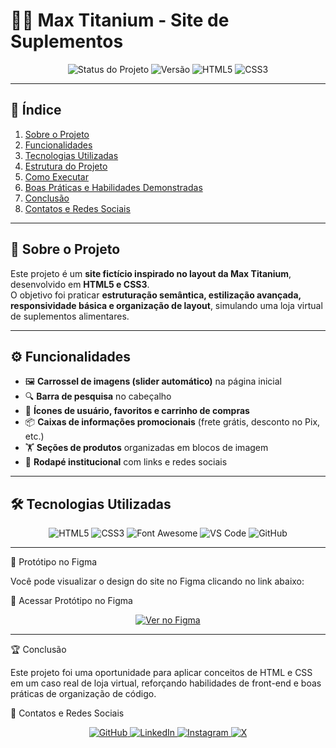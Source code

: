 # 🏋️‍♂️ Max Titanium - Site de Suplementos  

<p align="center"> 
  <img src="https://img.shields.io/badge/status-concluído-green?style=for-the-badge" alt="Status do Projeto"> 
  <img src="https://img.shields.io/badge/versão-1.0-blue?style=for-the-badge" alt="Versão"> 
  <img src="https://img.shields.io/badge/HTML5-E34F26?style=for-the-badge&logo=html5&logoColor=white" alt="HTML5"> 
  <img src="https://img.shields.io/badge/CSS3-1572B6?style=for-the-badge&logo=css3&logoColor=white" alt="CSS3"> 
</p>

---

## 📑 Índice  

1. [Sobre o Projeto](#-sobre-o-projeto)  
2. [Funcionalidades](#-funcionalidades)  
3. [Tecnologias Utilizadas](#-tecnologias-utilizadas)  
4. [Estrutura do Projeto](#-estrutura-do-projeto)  
5. [Como Executar](#-como-executar)  
6. [Boas Práticas e Habilidades Demonstradas](#-boas-práticas-e-habilidades-demonstradas)  
7. [Conclusão](#-conclusão)  
8. [Contatos e Redes Sociais](#-contatos-e-redes-sociais)  

---

## 🎯 Sobre o Projeto  

Este projeto é um **site fictício inspirado no layout da Max Titanium**, desenvolvido em **HTML5 e CSS3**.  
O objetivo foi praticar **estruturação semântica, estilização avançada, responsividade básica e organização de layout**, simulando uma loja virtual de suplementos alimentares.  

---

## ⚙️ Funcionalidades  

- 🖼️ **Carrossel de imagens (slider automático)** na página inicial  
- 🔍 **Barra de pesquisa** no cabeçalho  
- 🛒 **Ícones de usuário, favoritos e carrinho de compras**  
- 📦 **Caixas de informações promocionais** (frete grátis, desconto no Pix, etc.)  
- 🏋️ **Seções de produtos** organizadas em blocos de imagem  
- 📑 **Rodapé institucional** com links e redes sociais  

---

## 🛠 Tecnologias Utilizadas  

<p align="center">
  <img src="https://img.shields.io/badge/HTML5-E34F26?style=for-the-badge&logo=html5&logoColor=white" alt="HTML5">
  <img src="https://img.shields.io/badge/CSS3-1572B6?style=for-the-badge&logo=css3&logoColor=white" alt="CSS3">
  <img src="https://img.shields.io/badge/FontAwesome-528DD7?style=for-the-badge&logo=fontawesome&logoColor=white" alt="Font Awesome">
  <img src="https://img.shields.io/badge/VSCode-007ACC?style=for-the-badge&logo=visualstudiocode&logoColor=white" alt="VS Code">
  <img src="https://img.shields.io/badge/GitHub-181717?style=for-the-badge&logo=github&logoColor=white" alt="GitHub">
</p>  

---

🎨 Protótipo no Figma

Você pode visualizar o design do site no Figma clicando no link abaixo:

🔗 Acessar Protótipo no Figma

<p align="center"> <a href="https://www.figma.com/design/gMtPprReXSWmgb1Op58KDs/MaxTitanium?node-id=0-1&t=ZaWskGAbvn7Fq35j-1" target="_blank"> <img src="https://img.shields.io/badge/Ver%20no-Figma-blue?style=for-the-badge&logo=figma&logoColor=white" alt="Ver no Figma"> </a> </p>

---

🏆 Conclusão

Este projeto foi uma oportunidade para aplicar conceitos de HTML e CSS em um caso real de loja virtual, reforçando habilidades de front-end e boas práticas de organização de código.

👤 Contatos e Redes Sociais
<p align="center"> <a href="https://github.com/Breno-J-Oliveira" target="_blank"> <img src="https://img.shields.io/badge/GitHub-181717?style=for-the-badge&logo=github&logoColor=white" alt="GitHub"> </a> <a href="https://www.linkedin.com/in/breno-j-oliveira-672619352/" target="_blank"> <img src="https://img.shields.io/badge/LinkedIn-0A66C2?style=for-the-badge&logo=linkedin&logoColor=white" alt="LinkedIn"> </a> <a href="https://www.instagram.com/seu-perfil" target="_blank"> <img src="https://img.shields.io/badge/Instagram-E4405F?style=for-the-badge&logo=instagram&logoColor=white" alt="Instagram"> </a> <a href="https://x.com/seu-perfil" target="_blank"> <img src="https://img.shields.io/badge/X-1DA1F2?style=for-the-badge&logo=x&logoColor=white" alt="X"> </a> </p>
